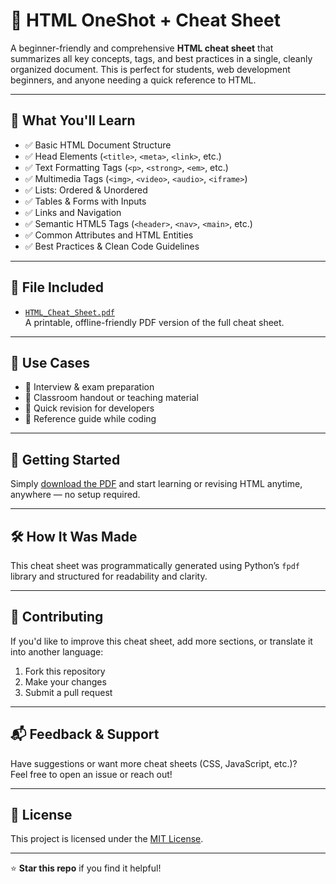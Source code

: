 # 📘 HTML OneShot + Cheat Sheet

A beginner-friendly and comprehensive **HTML cheat sheet** that summarizes all key concepts, tags, and best practices in a single, cleanly organized document. This is perfect for students, web development beginners, and anyone needing a quick reference to HTML.

---

## 🧠 What You'll Learn

- ✅ Basic HTML Document Structure
- ✅ Head Elements (`<title>`, `<meta>`, `<link>`, etc.)
- ✅ Text Formatting Tags (`<p>`, `<strong>`, `<em>`, etc.)
- ✅ Multimedia Tags (`<img>`, `<video>`, `<audio>`, `<iframe>`)
- ✅ Lists: Ordered & Unordered
- ✅ Tables & Forms with Inputs
- ✅ Links and Navigation
- ✅ Semantic HTML5 Tags (`<header>`, `<nav>`, `<main>`, etc.)
- ✅ Common Attributes and HTML Entities
- ✅ Best Practices & Clean Code Guidelines

---

## 📄 File Included

- [`HTML_Cheat_Sheet.pdf`](./HTML_Cheat_Sheet.pdf)  
  A printable, offline-friendly PDF version of the full cheat sheet.

---

## 📌 Use Cases

- 🔹 Interview & exam preparation
- 🔹 Classroom handout or teaching material
- 🔹 Quick revision for developers
- 🔹 Reference guide while coding

---

## 🚀 Getting Started

Simply [download the PDF](./HTML_Cheat_Sheet.pdf) and start learning or revising HTML anytime, anywhere — no setup required.

---

## 🛠 How It Was Made

This cheat sheet was programmatically generated using Python’s `fpdf` library and structured for readability and clarity.

---

## 🤝 Contributing

If you'd like to improve this cheat sheet, add more sections, or translate it into another language:

1. Fork this repository
2. Make your changes
3. Submit a pull request

---

## 📬 Feedback & Support

Have suggestions or want more cheat sheets (CSS, JavaScript, etc.)?  
Feel free to open an issue or reach out!

---

## 📄 License

This project is licensed under the [MIT License](LICENSE).

---

⭐ **Star this repo** if you find it helpful!
